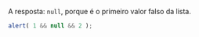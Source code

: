 A resposta: `null`, porque é o primeiro valor falso da lista.

```js run
alert( 1 && null && 2 );
```

